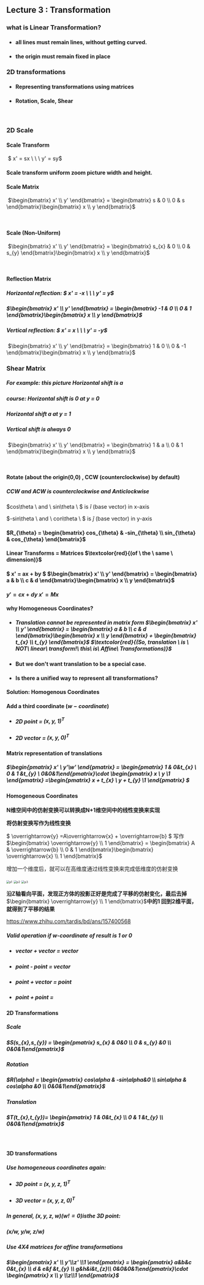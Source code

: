 ## Lecture 3 : Transformation

### what is Linear Transformation?

- #### all lines must remain lines, without getting curved.

- #### the origin must remain fixed in place



### 2D transformations

- 	#### Representing transformations using matrices

- #### Rotation, Scale, Shear

​	

### 2D Scale

#### Scale Transform

​		$ x' = sx    \ \ \ y' = sy$      

#### 	Scale transform uniform zoom picture width and height.

#### 	Scale Matrix

​	 $\begin{bmatrix} x' \\ y' \end{bmatrix} = \begin{bmatrix} s & 0 \\  0 & s \end{bmatrix}\begin{bmatrix} x \\ y \end{bmatrix}$

​		

#### 	Scale (Non-Uniform)

​	 $\begin{bmatrix} x' \\ y' \end{bmatrix} = \begin{bmatrix} s_{x} & 0 \\  0 & s_{y} \end{bmatrix}\begin{bmatrix} x \\ y \end{bmatrix}$

​	

#### Reflection Matrix

##### 	Horizontal reflection:   $ x' = -x    \ \ \ y' = y$

##### 	        	 	$\begin{bmatrix} x' \\ y' \end{bmatrix} = \begin{bmatrix} -1 & 0 \\  0 & 1 \end{bmatrix}\begin{bmatrix} x \\ y \end{bmatrix}$     

##### 	Vertical reflection:   $ x' = x    \ \ \ y' = -y$

​	 $\begin{bmatrix} x' \\ y' \end{bmatrix} = \begin{bmatrix} 1 & 0 \\  0 & -1 \end{bmatrix}\begin{bmatrix} x \\ y \end{bmatrix}$     



### Shear Matrix

##### 	For example:  this picture Horizontal shift is $a$

##### 												  course: Horizontal shift is 0 at y = 0

##### 																Horizontal shift a at y = 1

##### 																Vertical shift is always 0

​			$\begin{bmatrix} x' \\ y' \end{bmatrix} = \begin{bmatrix} 1 & a \\  0 & 1 \end{bmatrix}\begin{bmatrix} x \\ y \end{bmatrix}$    	

​	

#### Rotate (about the origin(0,0) , CCW (counterclockwise) by default)

##### 	   CCW and ACW  is counterclockwise and Anticlockwise

$cos\theta \ and \ sin\theta \ $ is $\hat{i}$ (base vector) in x-axis

 $-sin\theta \ and \ con\theta \ $ is $\hat{j}$ (base vector) in y-axis 

#### 		$R_{\theta} = \begin{bmatrix} cos_{\theta} & -sin_{\theta} \\ sin_{\theta} & cos_{\theta}  \end{bmatrix}$



#### Linear Transforms = Matrices $\textcolor{red}{(of \ the \ same \ dimension)}$

#### 	$ x' = ax + by $              $\begin{bmatrix} x' \\ y' \end{bmatrix} = \begin{bmatrix} a & b \\  c & d \end{bmatrix}\begin{bmatrix} x \\ y \end{bmatrix}$

#### 	$y' = cx + dy$     		  $x' = M x$

####      

#### why Homogeneous Coordinates?

- ##### Translation cannot be represented in matrix form   $\begin{bmatrix} x' \\ y' \end{bmatrix} = \begin{bmatrix} a & b \\  c & d \end{bmatrix}\begin{bmatrix} x \\ y \end{bmatrix} + \begin{bmatrix} t_{x} \\ t_{y} \end{bmatrix}$ $\textcolor{red}{(So, translation \ is \ NOT\ linear\ transform!\ this\ is\ Affine\ Transformations)}$
- #### But we don't want translation to be a special case.
- #### Is there a unified way to represent all transformations?



#### Solution: Homogenous Coordinates

#### 	Add  a third coordinate  $(w-coordinate)$

- ##### 2D point = $(x,y,1)^{T}$
- ##### 2D vector = $(x,y,0)^{T}$

#### Matrix representation of translations

##### $\begin{pmatrix} x' \\ y'\\w' \end{pmatrix} = \begin{pmatrix} 1 & 0&t_{x} \\  0 & 1 &t_{y} \\ 0&0&1\end{pmatrix}\cdot \begin{pmatrix} x \\ y \\1 \end{pmatrix} =\begin{pmatrix} x + t_{x} \\ y + t_{y} \\1 \end{pmatrix} $

   

#### Homogeneous Coordinates

**N维空间中的仿射变换可以转换成N+1维空间中的线性变换来实现**

**将仿射变换写作为线性变换**

$ \overrightarrow{y} =A\overrightarrow{x} + \overrightarrow{b} $    写作  $\begin{bmatrix} \overrightarrow{y} \\ 1 \end{bmatrix} = \begin{bmatrix} A & \overrightarrow{b} \\ 0 & 1 \end{bmatrix}\begin{bmatrix} \overrightarrow{x} \\ 1 \end{bmatrix}$

增加一个维度后，就可以在高维度通过线性变换来完成低维度的仿射变换

<img src="./p1.png" alt="p1" style="zoom: 50%;" />

<img src="./p2.png" alt="p2" style="zoom: 50%;" />

<img src="./p3.png" alt="p3" style="zoom: 50%;" />

**沿Z轴看向平面，发现正方体的投影正好是完成了平移的仿射变化，最后去掉**$\begin{bmatrix} \overrightarrow{y} \\ 1 \end{bmatrix}$**中的1 回到2维平面，就得到了平移的结果**

https://www.zhihu.com/tardis/bd/ans/157400568

##### Valid operation if w-coordinate of result is 1 or 0

- ##### vector + vector = vector

- ##### point - point = vector

- ##### point + vector = point

- ##### point + point =	



#### 2D Transformations

##### 	Scale

##### 		$S(s_{x},s_{y}) = \begin{pmatrix} s_{x} & 0&0 \\  0 & s_{y} &0 \\ 0&0&1\end{pmatrix}$

##### 	Rotation

##### 		$R(\alpha) = \begin{pmatrix} cos\alpha & -sin\alpha&0 \\  sin\alpha & cos\alpha &0 \\ 0&0&1\end{pmatrix}$

##### 	Translation

##### 		$T(t_{x},t_{y})= \begin{pmatrix} 1 & 0&t_{x} \\  0 & 1 &t_{y} \\ 0&0&1\end{pmatrix}$		

​	

#### 3D transformations

##### 	Use homogeneous coordinates again:

- ##### 3D point = $(x,y,z,1)^{T}$

- ##### 3D vector = $(x,y,z,0)^{T}$

##### 	In general, $(x,y,z,w)(w!=0) is the \ 3D \ point:$

##### 			(x/w, y/w, z/w)	

##### 	Use 4X4 matrices for affine transformations

##### 			$\begin{pmatrix} x' \\ y'\\z' \\1 \end{pmatrix} = \begin{pmatrix} a&b&c  0&t_{x} \\  d & e&f &t_{y} \\ g&h&i&t_{z}\\ 0&0&0&1\end{pmatrix}\cdot \begin{pmatrix} x \\ y \\z\\1 \end{pmatrix}$			



​      